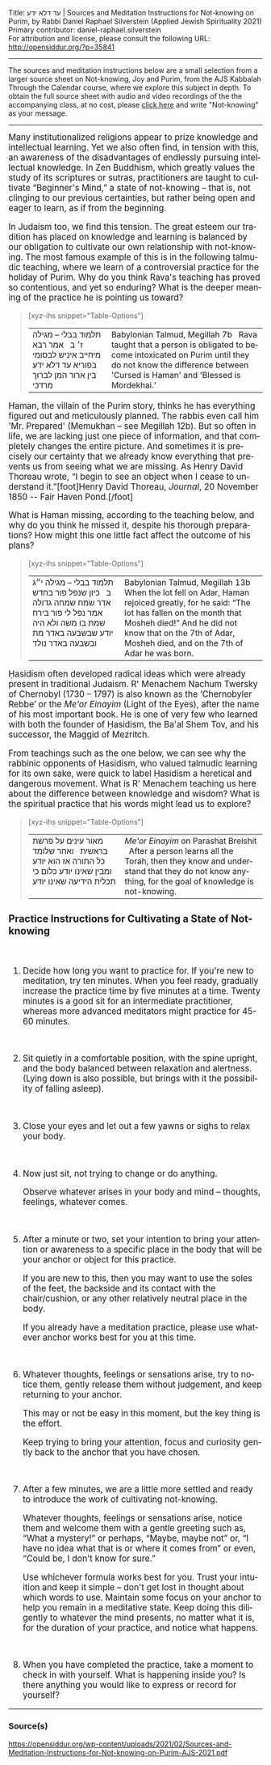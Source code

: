 <html>
<head></head>
<body>
Title: עד דלא ידע | Sources and Meditation Instructions for Not-knowing on Purim, by Rabbi Daniel Raphael Silverstein (Applied Jewish Spirituality 2021)<br />
Primary contributor: daniel-raphael.silverstein<br />
For attribution and license, please consult the following URL: <a href="http://opensiddur.org/?p=35841">http://opensiddur.org/?p=35841</a>
<p />
<hr />

The sources and meditation instructions below are a small selection from a larger source sheet on Not-knowing, Joy and Purim, from the AJS Kabbalah Through the Calendar course, where we explore this subject in depth. To obtain the full source sheet with audio and video recordings of the the accompanying class, at no cost, please <a href="https://www.appliedjewishspirituality.org/contact">click here</a> and write "Not-knowing" as your message.

<hr />

<div class="english" lang="en" style="font-size: 1.2em;">
Many institutionalized religions appear to prize knowledge and intellectual learning. Yet we also often find, in tension with this, an awareness of the disadvantages of endlessly pursuing intellectual knowledge. In Zen Buddhism, which greatly values the study of its scriptures or sutras, practitioners are taught to cultivate “Beginner's Mind,” a state of not-knowing – that is, not clinging to our previous certainties, but rather being open and eager to learn, as if from the beginning.

In Judaism too, we find this tension. The great esteem our tradition has placed on knowledge and learning is balanced by our obligation to cultivate our own relationship with not-knowing. The most famous example of this is in the following talmudic teaching, where we learn of a controversial practice for the holiday of Purim. Why do you think Rava's teaching has proved so contentious, and yet so enduring? What is the deeper meaning of the practice he is pointing us toward?
</div>



<blockquote>[xyz-ihs snippet="Table-Options"]<table style="margin-left: auto; margin-right: auto;" class="draggable">
<tbody>
<tr><td style="vertical-align:top;">
<div class="liturgy" lang="he">
<span class="citation">תלמוד בבלי – מגילה ז׳ ב</span>
&nbsp;
אמר רבא
מיחייב איניש 
לבסומי בפוריא
עד דלא ידע
בין ארור המן 
לברוך מרדכי
</span></div></td>
 
<td style="vertical-align:top;">
<div class="english" lang="en">
<span class="citation">Babylonian Talmud, Megillah 7b</span>
&nbsp;
Rava taught 
that a person is obligated 
to become intoxicated on Purim 
until they do not know 
the difference between 'Cursed is Haman' 
and 'Blessed is Mordekhai.'
</div></td></tr>
</tbody></table></blockquote>




<div class="english" lang="en" style="font-size: 1.2em;">
Haman, the villain of the Purim story, thinks he has everything figured out and meticulously planned. The rabbis even call him 'Mr. Prepared' (Memukhan – see Megillah 12b). But so often in life, we are lacking just one piece of information, and that completely changes the entire picture. And sometimes it is precisely our certainty that we already know everything that prevents us from seeing what we are missing. As Henry David Thoreau wrote, “I begin to see an object when I cease to understand it.”[foot]Henry David Thoreau, <em>Journal</em>, 20 November 1850 -- Fair Haven Pond.[/foot]

What is Haman missing, according to the teaching below, and why do you think he missed it, despite his thorough preparations? How might this one little fact affect the outcome of his plans?
</div>



<blockquote>[xyz-ihs snippet="Table-Options"]<table style="margin-left: auto; margin-right: auto;" class="draggable">
<tbody>
<tr><td style="vertical-align:top;">
<div class="liturgy" lang="he">
<span class="citation">תלמוד בבלי – מגילה י״ג ב</span>
&nbsp;
כיון שנפל פור בחדש אדר שמח 
שמחה גדולה
אמר נפל לי פור בירח שמת בו משה
ולא היה יודע שבשבעה באדר מת
ובשבעה באדר נולד
</span></div></td>
 
<td style="vertical-align:top;">
<div class="english" lang="en">
<span class="citation">Babylonian Talmud, Megillah 13b</span>
&nbsp;
When the lot fell on Adar, 
Haman rejoiced greatly,
for he said: “The lot has fallen on the month that Mosheh died!”
And he did not know that on the 7th of Adar, Mosheh died, 
and on the 7th of Adar he was born.
</div></td></tr>
</tbody></table></blockquote>




<div class="english" lang="en" style="font-size: 1.2em;">
Ḥasidism often developed radical ideas which were already present in traditional Judaism. R' Menachem Nachum Twersky of Chernobyl (1730 – 1797) is also known as the ‘Chernobyler Rebbe’ or the <em>Me'or Einayim</em> (Light of the Eyes), after the name of his most important book. He is one of very few who learned with both the founder of Ḥasidism, the Ba'al Shem Tov, and his successor, the Maggid of Mezritch.

From teachings such as the one below, we can see why the rabbinic opponents of Ḥasidism, who valued talmudic learning for its own sake, were quick to label Ḥasidism a heretical and dangerous movement. What is R' Menachem teaching us here about the difference between knowledge and wisdom? What is the spiritual practice that his words might lead us to explore?
</div>



<blockquote>[xyz-ihs snippet="Table-Options"]<table style="margin-left: auto; margin-right: auto;" class="draggable">
<tbody>
<tr><td style="vertical-align:top;">
<div class="liturgy" lang="he">
<span class="citation">מאור עינים על פרשת בראשית</span>
&nbsp;
ואחר שלומד כל התורה
אז הוא יודע ומבין 
שאינו יודע כלום
כי תכלית הידיעה 
שאינו יודע
</span></div></td>
 
<td style="vertical-align:top;">
<div class="english" lang="en">
<span class="citation"><em>Me'or Einayim</em> on Parashat Breishit</span>
&nbsp;
After a person learns all the Torah, 
then they know and understand 
that they do not know anything, 
for the goal of knowledge 
is not-knowing.
</div></td></tr>
</tbody></table></blockquote>




<div class="english" lang="en" style="font-size: 1.2em;">
<h3>Practice Instructions for Cultivating a State of Not-knowing</h3>

&nbsp;
<ol>
<li>Decide how long you want to practice for. If you're new to meditation, try ten minutes. 
When you feel ready, gradually increase the practice time by five minutes at a time. 
Twenty minutes is a good sit for an intermediate practitioner, whereas more advanced meditators might practice for 45-60 minutes.

&nbsp;</li>

<li>Sit quietly in a comfortable position, with the spine upright, and the body balanced between relaxation and alertness. 
(Lying down is also possible, but brings with it the possibility of falling asleep).

&nbsp;</li>

<li>Close your eyes and let out a few yawns or sighs to relax your body.

&nbsp;</li>

<li>Now just sit, not trying to change or do anything.

Observe whatever arises in your body and mind – thoughts, feelings, whatever comes.

&nbsp;</li>

<li>After a minute or two, set your intention to bring your attention or awareness to a specific place in the body that will be your anchor or object for this practice. 

If you are new to this, 
then you may want to use the soles of the feet, 
the backside and its contact with the chair/cushion, 
or any other relatively neutral place in the body.

If you already have a meditation practice, please use whatever anchor works best for you at this time.

&nbsp;</li>

<li>Whatever thoughts, feelings or sensations arise, try to notice them, 
gently release them without judgement, and keep returning to your anchor. 

This may or not be easy in this moment, but the key thing is the effort. 

Keep trying to bring your attention, focus and curiosity gently back to the anchor that you have chosen.

&nbsp;</li>

<li>After a few minutes, we are a little more settled and ready to introduce the work of cultivating not-knowing. 

Whatever thoughts, feelings or sensations arise, 
notice them and welcome them with a gentle greeting 
such as, “What a mystery!” 
or perhaps, “Maybe, maybe not” 
or, “I have no idea what that is or where it comes from” 
or even, “Could be, I don't know for sure.”

Use whichever formula works best for you. 
Trust your intuition and keep it simple – don't get lost in thought about which words to use. 
Maintain some focus on your anchor to help you remain in a meditative state. 
Keep doing this diligently to whatever the mind presents, no matter what it is, for the duration of your practice, and notice what happens.

&nbsp;</li>

<li>When you have completed the practice, take a moment to check in with yourself. 
What is happening inside you? 
Is there anything you would like to express or record for yourself?
</ol>
</div>

<hr />

<h3>Source(s)</h3>

https://opensiddur.org/wp-content/uploads/2021/02/Sources-and-Meditation-Instructions-for-Not-knowing-on-Purim-AJS-2021.pdf

&nbsp;
</body>
</html>